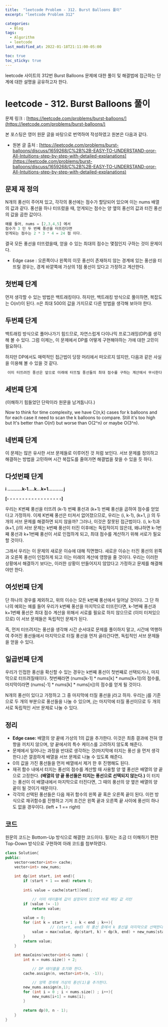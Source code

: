 ```yaml
---
title:  "leetcode Problem - 312. Burst Balloons 풀이"
excerpt: "leetcode Problem 312"

categories:
  - Blog
tags:
  - Algorithm
  - leetcode
last_modified_at: 2022-01-18T21:11:00-05:00

toc: true
toc_sticky: true
---
```


leetcode 사이트의 312번 Burst Balloons 문제에 대한 풀이 및 해결법에 접근하는 단계에 대한 설명을 공유하고자 한다.

# leetcode - 312. Burst Balloons 풀이

문제 링크 : [https://leetcode.com/problems/burst-balloons/](https://leetcode.com/problems/burst-balloons/)

본 포스팅은 영어 원문 글을 바탕으로 번역하여 작성하였고 원본은 다음과 같다. 

- 원본 글 출처 : [https://leetcode.com/problems/burst-balloons/discuss/1659268/C%2B%2B-EASY-TO-UNDERSTAND-oror-All-Intuitions-step-by-step-with-detailed-explanations](https://leetcode.com/problems/burst-balloons/discuss/1659268/C%2B%2B-EASY-TO-UNDERSTAND-oror-All-Intuitions-step-by-step-with-detailed-explanations)

## 문제 재 정의

N개의 풍선이 주어져 있고, 각각의 풍선에는 점수가 할당되어 있으며 이는 nums 배열의 값과 같다. 풍선을 하나 터뜨렸을 때, 얻게되는 점수는 양 옆의 풍선의 값과 터진 풍선의 값을 곱한 값이다. 

```jsx
예를 들어, nums = [2,3,4,5] 에서
점수가 3 인 두 번째 풍선을 터뜨린다면
얻게되는 점수는 2 * 3 * 4 = 24 점 이다.
```

결국 모든 풍선을 터뜨렸을때, 얻을 수 있는 최대의 점수는 몇점인지 구하는 것이 문제이다.

- Edge case : 오른쪽이나 왼쪽의 이웃 풍선이 존재하지 않는 경계에 있는 풍선을 터뜨릴 경우는, 경계 바깥쪽에 가상의 1점 풍선이 있다고 가정하고 계산한다.

## 첫번째 단계

먼저 생각할 수 있는 방법은 백트래킹이다. 하지만, 백트래킹 방식으로 풀이하면, 복잡도는 O(n!)이 된다. n은 최대 500의 값을 가지므로 다른 방법을 생각해 보아야 한다.

## 두번째 단계

백트래킹 방식으로 풀어나가기 힘드므로, 자연스럽게 다이나믹 프로그래밍(DP)를 생각해 볼 수 있다. 그럼 이제는, 이 문제에서 DP를 어떻게 구현해야하는 가에 대한 고민이 필요하다. 

하지만 DP에서도 매력적인 접근법이 당장 머리에서 떠오르지 않지만, 다음과 같은 사실을 이용해 볼 수 있을 것 같다.

```cpp
 이미 터뜨려진 풍선은 앞으로 미래에 터뜨릴 풍선들의 최대 점수를 구하는 계산에서 무시한다.
```

## 세번째 단계

(이해하기 힘들었던 단락이라 원문을 남겨둡니다.)

Now to think for time complexity, we have C(n,k) cases for k balloons and for each case it need to scan the k balloons to compare. Still it's too high but It's better than O(n!) but worse than O(2^n) or maybe O(3^n).

## 네번째 단계

이 문제는 많은 유사한 서브 문제들로 이루어진 것 처럼 보인다. 서브 문제를 정의하고 해결하는 방법을 고민하며 시간 복잡도를 줄여가면 해결법을 찾을 수 있을 듯 하다.

## 다섯번째 단계

**i ..........k-1....k...k+1.......... j**

**[- - - - - - - - - - - - - - - - - -]**

우리는 K번째 풍선을 터뜨려 (k-1) 번째 풍선과 (k+1) 번째 풍선을 곱하여 점수를 얻었다고 가정하자. 이제 K번째 풍선은 터져서 없어졌으므로, 우리는 (i, k-1), (k+1, j) 의 두 개의 서브 문제를 해결하면 되지 않을까? 그러나, 이것은 잘못된 접근법이다. (i, k-1)과 (k+1, j)의 서브 문제는 k번째 풍선이 터진 이후에는 독립적이지 않은데, 왜냐하면 k-1번째 풍선과 k+1번째 풍선이 서로 인접하게 되고, 최대 점수를 계산하기 위해 서로가 필요할 것이다.

그래서 우리는 이 문제의 새로운 이슈에 대해 직면했다. 새로운 이슈는 터진 풍선의 왼쪽과 오른쪽 풍선이 인접하게 되고 이는 미래의 계산에 영향을 줄 것이다. 우리는 이러한 상황에서 해결하기 보다는, 이러한 상황이 만들어지지 않았다고 가정하고 문제를 해결해야만 한다.

## 여섯번째 단계

단 하나의 경우를 제외하고, 위의 이슈는 모든 k번째 풍선에서 일어날 것이다.  그 단 하나의 예외는 예를 들어 우리가 k번째 풍선을 마지막으로 터뜨린다면, k-1번째 풍선과 k+1번째 풍선은 최대 점수 계산을 위해서 서로를 필요로 하지 않으므로 (이미 터져있으므로) 이 서브 문제들은 독립적인 문제가 된다.

즉, 먼저 터뜨려지는 풍선을 생각해 시간 순서대로 문제를 풀이하지 말고, 시간에 역행하여 주어진 풍선들에서 마지막으로 터질 풍선을 먼저 골라간다면, 독립적인 서브 문제들을 얻을 수 있다.

## 일곱번째 단계

우리가 인접한 풍선을 확신할 수 있는 경우는 k번째 풍선이 첫번째로 선택되거나, 마지막으로 터뜨려질때이다. 첫번째라면 (nums[k-1] * nums[k] * nums[k+1])의 점수를, 마지막이라면 (nums[-1] * nums[k] * nums[n])의 점수를 얻게 될 것이다.

N개의 풍선이 있다고 가정하고 그 중 마지막에 터질 풍선을 j라고 하자. 우리는 j를 기준으로 두 개의 부분으로 풍선들을 나눌 수 있으며, j는 마지막에 터질 풍선이므로 두 개의 서로 독립적인 서브 문제로 나눌 수 있다.

## 정리

- **Edge case:** 배열의 양 끝에 가상의 1의 값을 추가한다. 이것은 최종 결과에 전혀 영향을 끼치지 않으며, 양 끝에서의 특수 케이스를 고려하지 않도록 해준다.
- 문제에서 일어나는 과정을 반대로 생각하는 것(마지막에 터지는 풍선 을 먼저 생각한다.)은 깔끔하게 배열을 서브 문제로 나눌 수 있도록 해준다.
- 0의 값을 가진 풍선들을 먼저 배열에서 제거 한 후 진행해도 된다.
- 재귀 함수 내에서 터지는 풍선의 점수를 계산할 때 사용할 양 옆 풍선은 배열의 양 끝으로 고정한다. **(배열의 양 끝 풍선들은 터지는 풍선으로 선택되지 않는다.)** 이 터지는 풍선이 이 배열내에서 마지막으로 터진다면, 그 때의 풍선의 양 옆은 배열의 양 끝이 될 것이기 때문이다.
- 각각의 선택된 풍선들은 다음 재귀 함수의 왼쪽 끝 혹은 오른쪽 끝이 된다. 이런 방식으로 재귀함수를 진행하고 기저 조건은 왼쪽 끝과 오른쪽 끝 사이에 풍선이 하나도 없을 경우이다. (left + 1 == right)

## 코드

원문의 코드는 Bottom-Up 방식으로 해결한 코드이다. 필자는 조금 더 이해하기 편한 Top-Down 방식으로 구현하여 아래 코드를 첨부하였다. 

```cpp
class Solution{
public:
	vector<vector<int>> cache;
	vector<int> new_nums;
	
	int dp(int start, int end){
	    if (start + 1 == end) return 0;
	
	    int& value = cache[start][end];

			// 이미 테이블에 값이 설정되어 있으면 바로 해당 값 리턴
	    if (value != -1)
	        return value;
	
	    value = 0;
	    for (int k = start + 1 ; k < end ; k++){
					// (start, end) 의 풍선 중에서 k 풍선을 마지막으로 선택한다.
	        value = max(value, dp(start, k) + dp(k, end) + new_nums[start] * new_nums[k] * new_nums[end]);
	    }
	    return value;
	}
	
	int maxCoins(vector<int>& nums) {
	    int n = nums.size() + 2;

			// DP 테이블을 초기화 한다.
	    cache.assign(n, vector<int>(n, -1));

			// 양쪽 경계에 가상의 풍선(1)을 추가한다.
	    new_nums.assign(n,1);
	    for (int i = 0 ; i < nums.size() ; i++){
	        new_nums[i+1] = nums[i];
	    }
	
	    return dp(0, n - 1);
	}
}
```
